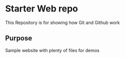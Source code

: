 # Starter Web repo

This Repository is for showing how Git and Github work

## Purpose

Sample website with plenty of files for demos